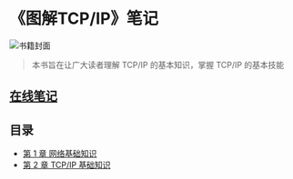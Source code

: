 # 《图解TCP/IP》笔记

![书籍封面](./images/book-cover.jpg)

> 本书旨在让广大读者理解 TCP/IP 的基本知识，掌握 TCP/IP 的基本技能

## [在线笔记](https://9527q.github.io/diagram-TCPIP-note/)

## 目录

- [第 1 章 网络基础知识](md-note/01-web_base.md)
- [第 2 章 TCP/IP 基础知识](md-note/02-TCP/IP_base.md)
